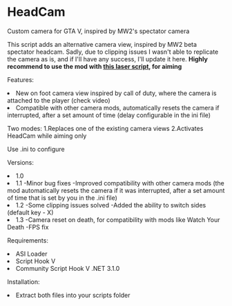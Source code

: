 # HeadCam
Custom camera for GTA V, inspired by MW2's spectator camera

This script adds an alternative camera view, inspired by MW2 beta spectator headcam. Sadly, due to clipping issues I wasn't able to replicate the camera as is, and if I'll have any success, I'll update it here.
<b>Highly recommend to use the mod with <a href="https://www.gta5-mods.com/scripts/laser-sight-net">this laser script</a>, for aiming</b>

Features:
<li>New on foot camera view inspired by call of duty, where the camera is attached to the player (check video)
<li>Compatible with other camera mods, automatically resets the camera if interrupted, after a set amount of time (delay configurable in the ini file)

Two modes: 
1.Replaces one of the existing camera views
2.Activates HeadCam while aiming only

Use .ini to configure

Versions:
<li>1.0

<li>1.1
-Minor bug fixes
-Improved compatibility with other camera mods (the mod automatically resets the camera if it was interrupted, after a set amount of time that is set by you in the .ini file)

<li>1.2
-Some clipping issues solved
-Added the ability to switch sides (default key - X)

<li>1.3
-Camera reset on death, for compatibility with mods like Watch Your Death
-FPS fix

Requirements:
<li>ASI Loader
<li>Script Hook V
<li>Community Script Hook V .NET 3.1.0

Installation:
<li>Extract both files into your scripts folder
